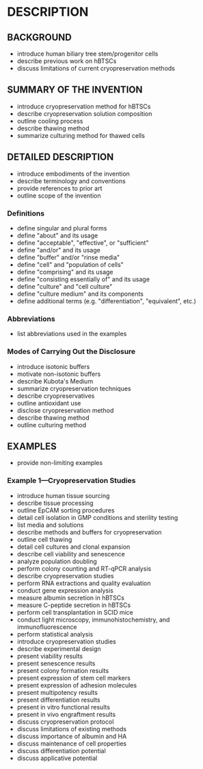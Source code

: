 # DESCRIPTION

## BACKGROUND

- introduce human biliary tree stem/progenitor cells
- describe previous work on hBTSCs
- discuss limitations of current cryopreservation methods

## SUMMARY OF THE INVENTION

- introduce cryopreservation method for hBTSCs
- describe cryopreservation solution composition
- outline cooling process
- describe thawing method
- summarize culturing method for thawed cells

## DETAILED DESCRIPTION

- introduce embodiments of the invention
- describe terminology and conventions
- provide references to prior art
- outline scope of the invention

### Definitions

- define singular and plural forms
- define "about" and its usage
- define "acceptable", "effective", or "sufficient"
- define "and/or" and its usage
- define "buffer" and/or "rinse media"
- define "cell" and "population of cells"
- define "comprising" and its usage
- define "consisting essentially of" and its usage
- define "culture" and "cell culture"
- define "culture medium" and its components
- define additional terms (e.g. "differentiation", "equivalent", etc.)

### Abbreviations

- list abbreviations used in the examples

### Modes of Carrying Out the Disclosure

- introduce isotonic buffers
- motivate non-isotonic buffers
- describe Kubota's Medium
- summarize cryopreservation techniques
- describe cryopreservatives
- outline antioxidant use
- disclose cryopreservation method
- describe thawing method
- outline culturing method

## EXAMPLES

- provide non-limiting examples

### Example 1—Cryopreservation Studies

- introduce human tissue sourcing
- describe tissue processing
- outline EpCAM sorting procedures
- detail cell isolation in GMP conditions and sterility testing
- list media and solutions
- describe methods and buffers for cryopreservation
- outline cell thawing
- detail cell cultures and clonal expansion
- describe cell viability and senescence
- analyze population doubling
- perform colony counting and RT-qPCR analysis
- describe cryopreservation studies
- perform RNA extractions and quality evaluation
- conduct gene expression analysis
- measure albumin secretion in hBTSCs
- measure C-peptide secretion in hBTSCs
- perform cell transplantation in SCID mice
- conduct light microscopy, immunohistochemistry, and immunofluorescence
- perform statistical analysis
- introduce cryopreservation studies
- describe experimental design
- present viability results
- present senescence results
- present colony formation results
- present expression of stem cell markers
- present expression of adhesion molecules
- present multipotency results
- present differentiation results
- present in vitro functional results
- present in vivo engraftment results
- discuss cryopreservation protocol
- discuss limitations of existing methods
- discuss importance of albumin and HA
- discuss maintenance of cell properties
- discuss differentiation potential
- discuss applicative potential

